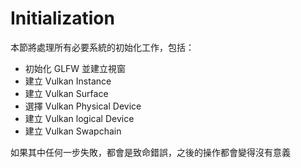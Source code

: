 # Initialization

本節將處理所有必要系統的初始化工作，包括：

- 初始化 GLFW 並建立視窗
- 建立 Vulkan Instance
- 建立 Vulkan Surface
- 選擇 Vulkan Physical Device
- 建立 Vulkan logical Device
- 建立 Vulkan Swapchain

如果其中任何一步失敗，都會是致命錯誤，之後的操作都會變得沒有意義
